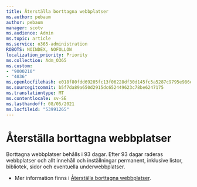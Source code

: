 ```yaml
---
title: Återställa borttagna webbplatser
ms.author: pebaum
author: pebaum
manager: scotv
ms.audience: Admin
ms.topic: article
ms.service: o365-administration
ROBOTS: NOINDEX, NOFOLLOW
localization_priority: Priority
ms.collection: Adm_O365
ms.custom:
- "9000210"
- "4836"
ms.openlocfilehash: e018f80fdd69205fc13f06228df30d145fc5a5287c9795e986e96cdee3e7a67c
ms.sourcegitcommit: b5f7da89a650d2915dc652449623c78be6247175
ms.translationtype: MT
ms.contentlocale: sv-SE
ms.lasthandoff: 08/05/2021
ms.locfileid: "53991265"
---
```

# <a name="restore-deleted-sites"></a>Återställa borttagna webbplatser

Borttagna webbplatser behålls i 93 dagar. Efter 93 dagar raderas webbplatser och allt innehåll och inställningar permanent, inklusive listor, bibliotek, sidor och eventuella underwebbplatser.

- Mer information finns i [Återställa borttagna webbplatser](https://docs.microsoft.com/sharepoint/restore-deleted-site-collection).
